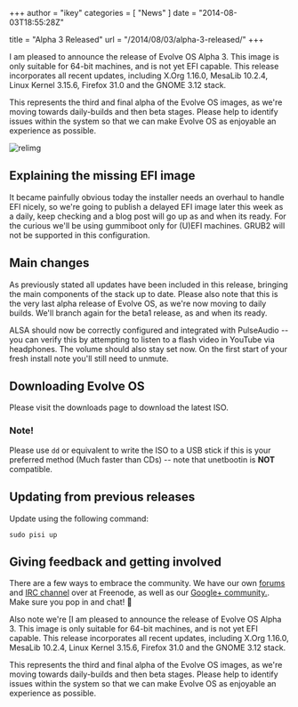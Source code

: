 +++
author = "ikey"
categories = [
"News"
]
date =  "2014-08-03T18:55:28Z"

title = "Alpha 3 Released"
url = "/2014/08/03/alpha-3-released/"
+++

I am pleased to announce the release of Evolve OS Alpha 3. This image is only suitable for 64-bit machines, and is not yet EFI capable. This release incorporates all recent 
updates, including X.Org 1.16.0, MesaLib 10.2.4, Linux Kernel 3.15.6, Firefox 31.0 and the GNOME 3.12 stack.
<!--more-->
This represents the third and final alpha of the Evolve OS images, as we're moving towards daily-builds and then beta stages. Please help to identify issues 
within the system so that we can make Evolve OS as enjoyable an experience as possible.

![relimg](https://solus-project.com/release_images/gnome-cc.png)

## Explaining the missing EFI image

It became painfully obvious today the installer needs an overhaul to handle EFI nicely, so we're going to publish a delayed EFI image later this week as a daily, keep checking 
and a blog post will go up as and when its ready. For the curious we'll be using gummiboot only for (U)EFI machines. GRUB2 will not be supported in this configuration.

## Main changes

As previously stated all updates have been included in this release, bringing the main components of the stack up to date. Please also note that this is the very last alpha 
release of Evolve OS, as we're now moving to daily builds. We'll branch again for the beta1 release, as and when its ready.

ALSA should now be correctly configured and integrated with PulseAudio -- you can verify this by attempting to listen to a flash video in YouTube via headphones. 
The volume should also stay set now. On the first start of your fresh install note you'll still need to unmute.

## Downloading Evolve OS

Please visit the downloads page to download the latest ISO.

### Note!

Please use `dd` or equivalent to write the ISO to a USB stick if this is your preferred method (Much faster than CDs) -- note that unetbootin is **NOT** compatible.

## Updating from previous releases

Update using the following command:

```
sudo pisi up
```

## Giving feedback and getting involved

There are a few ways to embrace the community. We have our own [forums](https://solus-project.com/forums/) and [IRC channel](irc://irc.freenode.net/#evolveos) over at 
Freenode, as well as our [Google+ community.](https://plus.google.com/u/0/communities/103032596316713958671). Make sure you pop in and chat! 🙂

Also note we're [I am pleased to announce the release of Evolve OS Alpha 3. This image is only suitable for 64-bit machines, and is not yet EFI capable. This release 
incorporates all recent updates, including X.Org 1.16.0, MesaLib 10.2.4, Linux Kernel 3.15.6, Firefox 31.0 and the GNOME 3.12 stack.

This represents the third and final alpha of the Evolve OS images, as we're moving towards daily-builds and then beta stages. Please help to identify issues within the 
system so that we can make Evolve OS as enjoyable an experience as possible.